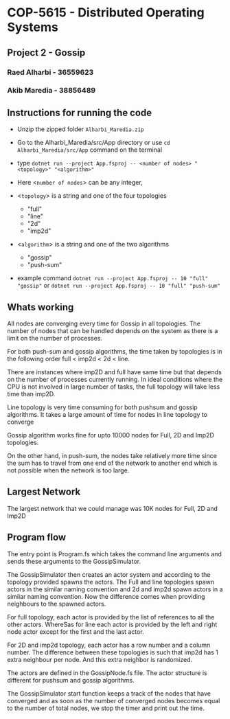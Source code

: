 # COP-5615 - Distributed Operating Systems

## Project 2 - Gossip

### Raed Alharbi - 36559623

### Akib Maredia - 38856489

## Instructions for running the code

* Unzip the zipped folder `Alharbi_Maredia.zip`
* Go to the Alharbi_Maredia/src/App directory or use ```cd Alharbi_Maredia/src/App``` command on the terminal
* type ``` dotnet run --project App.fsproj -- <number of nodes> "<topology>" "<algorithm>" ```
* Here <`number of nodes`> can be any integer,
* <`topology`> is a string and one of the four topologies
  * "full"
  * "line"
  * "2d"
  * "imp2d"

* <`algorithm`> is a string and one of the two algorithms
  * "gossip"
  * "push-sum"

* example command  ```dotnet run --project App.fsproj -- 10 "full" "gossip"``` or ```dotnet run --project App.fsproj -- 10 "full" "push-sum"```

## Whats working

All nodes are converging every time for Gossip in all topologies. The number of nodes that can be handled depends on the system as there is a limit on the number of processes.

For both push-sum and gossip algorithms, the time taken by topologies is in the following order
full < imp2d < 2d < line.

There are instances where imp2D and full have same time but that depends on the number of processes currently running. In ideal conditions where the CPU is not involved in large number of tasks, the full topology will take less time than imp2D.

Line topology is very time consuming for both pushsum and gossip algorithms. It takes a large amount of time for nodes in line topology to converge

Gossip algorithm works fine for upto 10000 nodes for Full, 2D and Imp2D topologies.

On the other hand, in push-sum, the nodes take relatively more time since the sum has to travel from one end of the network to another end which is not possible when the network is too large.

## Largest Network

The largest network that we could manage was 10K nodes for Full, 2D and Imp2D

## Program flow

The entry point is Program.fs which takes the command line arguments and sends these arguments to the GossipSimulator.

The GossipSimulator then creates an actor system and according to the topology provided spawns the actors. The Full and line topologies spawn actors in the similar naming convention and 2d and imp2d spawn actors in a similar naming convention. Now the difference comes when providing neighbours to the spawned actors.

For full topology, each actor is provided by the list of references to all the other actors. WhereSas for line each actor is provided by the left and right node actor except for the first and the last actor.

For 2D and imp2d topology, each actor has a row number and a column number. The difference between these topologies is such that imp2d has 1 extra neighbour per node. And this extra neighbor is randomized.

The actors are defined in the GossipNode.fs file. The actor structure is different for pushsum and gossip algorithms.

The GossipSimulator start function keeps a track of the nodes that have converged and as soon as the number of converged nodes becomes equal to the number of total nodes, we stop the timer and print out the time.
